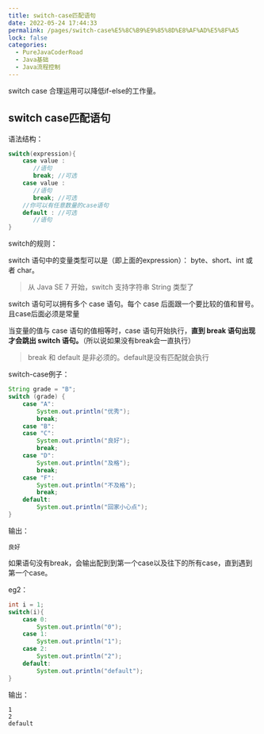 ```yaml
---
title: switch-case匹配语句
date: 2022-05-24 17:44:33
permalink: /pages/switch-case%E5%8C%B9%E9%85%8D%E8%AF%AD%E5%8F%A5
lock: false
categories: 
  - PureJavaCoderRoad
  - Java基础
  - Java流程控制
---
```

switch case 合理运用可以降低if-else的工作量。

## switch case匹配语句

语法结构：

```java
switch(expression){
    case value :
       //语句
       break; //可选
    case value :
       //语句
       break; //可选
    //你可以有任意数量的case语句
    default : //可选
       //语句
}
```

switch的规则：

switch 语句中的变量类型可以是（即上面的expression）： byte、short、int 或者 char。

> 从 Java SE 7 开始，switch 支持字符串 String 类型了

switch 语句可以拥有多个 case 语句。每个 case 后面跟一个要比较的值和冒号。且case后面必须是常量

当变量的值与 case 语句的值相等时，case 语句开始执行，**直到 break 语句出现才会跳出 switch 语句。**（所以说如果没有break会一直执行）

> break 和 default 是非必须的。default是没有匹配就会执行

switch-case例子：

```java
String grade = "B";
switch (grade) {
    case "A":
        System.out.println("优秀");
        break;
    case "B":
    case "C":
        System.out.println("良好");
        break;
    case "D":
        System.out.println("及格");
        break;
    case "F":
        System.out.println("不及格");
        break;
    default:
        System.out.println("回家小心点");
}
```

输出：

```
良好
```



如果语句没有break，会输出配到到第一个case以及往下的所有case，直到遇到第一个case。

eg2：

```java
int i = 1;
switch(i){
    case 0:
        System.out.println("0");
    case 1:
        System.out.println("1");
    case 2:
        System.out.println("2");
    default:
        System.out.println("default");
}
```

输出：

```
1
2
default
```

